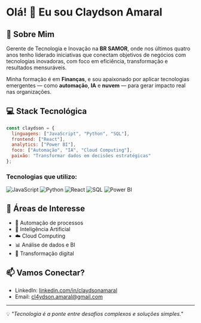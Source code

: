 # Olá! 👋 Eu sou Claydson Amaral

## 🚀 Sobre Mim

Gerente de Tecnologia e Inovação na **BR SAMOR**, onde nos últimos quatro anos tenho liderado iniciativas que conectam objetivos de negócios com tecnologias inovadoras, com foco em eficiência, transformação e resultados mensuráveis.

Minha formação é em **Finanças**, e sou apaixonado por aplicar tecnologias emergentes — como **automação**, **IA** e **nuvem** — para gerar impacto real nas organizações.

## 💻 Stack Tecnológica

```javascript
const claydson = {
  linguagens: ["JavaScript", "Python", "SQL"],
  frontend: ["React"],
  analytics: ["Power BI"],
  foco: ["Automação", "IA", "Cloud Computing"],
  paixão: "Transformar dados em decisões estratégicas"
};
```

### Tecnologias que utilizo:

![JavaScript](https://img.shields.io/badge/-JavaScript-F7DF1E?style=flat-square&logo=javascript&logoColor=black)
![Python](https://img.shields.io/badge/-Python-3776AB?style=flat-square&logo=python&logoColor=white)
![React](https://img.shields.io/badge/-React-61DAFB?style=flat-square&logo=react&logoColor=black)
![SQL](https://img.shields.io/badge/-SQL-4479A1?style=flat-square&logo=postgresql&logoColor=white)
![Power BI](https://img.shields.io/badge/-Power%20BI-F2C811?style=flat-square&logo=powerbi&logoColor=black)

## 🎯 Áreas de Interesse

- 🤖 Automação de processos
- 🧠 Inteligência Artificial
- ☁️ Cloud Computing
- 📊 Análise de dados e BI
- 🔄 Transformação digital

## 📫 Vamos Conectar?

- LinkedIn: [linkedin.com/in/claydsonamaral]([https://www.linkedin.com/in/claydson-cardozo/])
- Email: cl4ydson.amaral@gmail.com

---

💡 *"Tecnologia é a ponte entre desafios complexos e soluções simples."*
